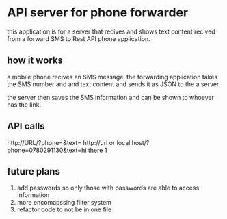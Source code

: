 # API server for phone forwarder

this application is for a server that recives and shows text content recived from a forward SMS to Rest API phone application.


## how it works
a mobile phone recives an SMS message, the forwarding application takes the SMS number and and text content and sends it as JSON to the a server.

the server then saves the SMS information and can be shown to whoever has the link.

## API calls 
http://URL/?phone=<phone>&text=<text>
http://url or local host/?phone=0780291130&text=hi there 1



## future plans
1. add passwords so only those with passwords are able to access information
2. more encomapssing filter system
3. refactor code to not be in one file